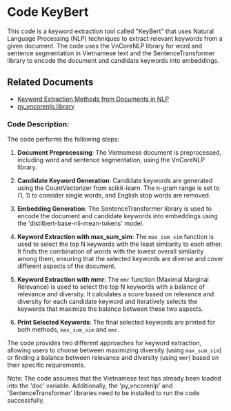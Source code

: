 # Code KeyBert

This code is a keyword extraction tool called "KeyBert" that uses Natural Language Processing (NLP) techniques to extract relevant keywords from a given document. The code uses the VnCoreNLP library for word and sentence segmentation in Vietnamese text and the SentenceTransformer library to encode the document and candidate keywords into embeddings.

## Related Documents
- [Keyword Extraction Methods from Documents in NLP](https://www.analyticsvidhya.com/blog/2022/03/keyword-extraction-methods-from-documents-in-nlp/#:~:text=Keyword%20extraction%20is%20commonly%20used,and%20phrases%20from%20text%20input.)
- [py_vncorenlp library](https://github.com/vncorenlp/VnCoreNLP#install)

### Code Description:

The code performs the following steps:

1. **Document Preprocessing**: The Vietnamese document is preprocessed, including word and sentence segmentation, using the VnCoreNLP library.

2. **Candidate Keyword Generation**: Candidate keywords are generated using the CountVectorizer from scikit-learn. The n-gram range is set to (1, 1) to consider single words, and English stop words are removed.

3. **Embedding Generation**: The SentenceTransformer library is used to encode the document and candidate keywords into embeddings using the 'distilbert-base-nli-mean-tokens' model.

4. **Keyword Extraction with max_sum_sim**: The `max_sum_sim` function is used to select the top N keywords with the least similarity to each other. It finds the combination of words with the lowest overall similarity among them, ensuring that the selected keywords are diverse and cover different aspects of the document.

5. **Keyword Extraction with mmr**: The `mmr` function (Maximal Marginal Relevance) is used to select the top N keywords with a balance of relevance and diversity. It calculates a score based on relevance and diversity for each candidate keyword and iteratively selects the keywords that maximize the balance between these two aspects.

6. **Print Selected Keywords**: The final selected keywords are printed for both methods, `max_sum_sim` and `mmr`.

The code provides two different approaches for keyword extraction, allowing users to choose between maximizing diversity (using `max_sum_sim`) or finding a balance between relevance and diversity (using `mmr`) based on their specific requirements.

Note: The code assumes that the Vietnamese text has already been loaded into the 'doc' variable. Additionally, the 'py_vncorenlp' and 'SentenceTransformer' libraries need to be installed to run the code successfully.
